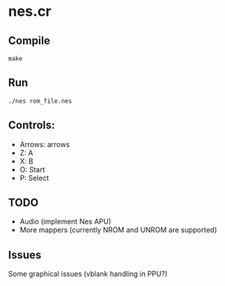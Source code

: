 # nes.cr

## Compile

```
make
```

## Run

```
./nes rom_file.nes
```

## Controls:

* Arrows: arrows
* Z: A
* X: B
* O: Start
* P: Select

## TODO

* Audio (implement Nes APU)
* More mappers (currently NROM and UNROM are supported)

## Issues

Some graphical issues (vblank handling in PPU?)
